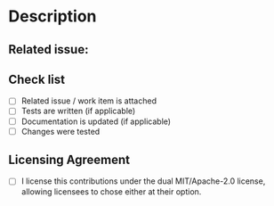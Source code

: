 # Description

<!--
New feature, bug fix, or improvement?
Please include a summary of the change and which issue is fixed. Also include relevant motivation and context.
-->

## Related issue:

<!--
- [ ] #...
-->

## Check list

- [ ] Related issue / work item is attached
- [ ] Tests are written (if applicable)
- [ ] Documentation is updated (if applicable)
- [ ] Changes were tested

## Licensing Agreement

- [ ] I license this contributions under the dual MIT/Apache-2.0 license, allowing licensees to chose either at their option.
